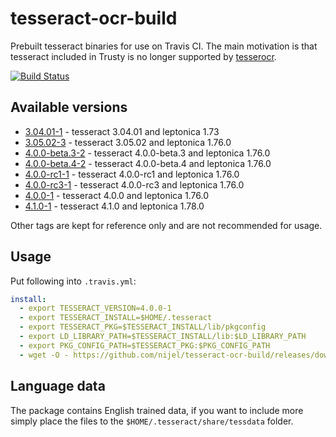 # tesseract-ocr-build

Prebuilt tesseract binaries for use on Travis CI. The main motivation is that
tesseract included in Trusty is no longer supported by
[tesserocr](https://pypi.org/project/tesserocr/).

[![Build Status](https://travis-ci.com/nijel/tesseract-ocr-build.svg?branch=master)](https://travis-ci.com/nijel/tesseract-ocr-build)

## Available versions

* [3.04.01-1](https://github.com/nijel/tesseract-ocr-build/releases/download/3.04.01-1/tesseract.tar.xz) - tesseract 3.04.01 and leptonica 1.73
* [3.05.02-3](https://github.com/nijel/tesseract-ocr-build/releases/download/3.05.02-3/tesseract.tar.xz) - tesseract 3.05.02 and leptonica 1.76.0
* [4.0.0-beta.3-2](https://github.com/nijel/tesseract-ocr-build/releases/download/4.0.0-beta.3-2/tesseract.tar.xz) - tesseract 4.0.0-beta.3 and leptonica 1.76.0
* [4.0.0-beta.4-2](https://github.com/nijel/tesseract-ocr-build/releases/download/4.0.0-beta.4-2/tesseract.tar.xz) - tesseract 4.0.0-beta.4 and leptonica 1.76.0
* [4.0.0-rc1-1](https://github.com/nijel/tesseract-ocr-build/releases/download/4.0.0-rc1-1/tesseract.tar.xz) - tesseract 4.0.0-rc1 and leptonica 1.76.0
* [4.0.0-rc3-1](https://github.com/nijel/tesseract-ocr-build/releases/download/4.0.0-rc3-1/tesseract.tar.xz) - tesseract 4.0.0-rc3 and leptonica 1.76.0
* [4.0.0-1](https://github.com/nijel/tesseract-ocr-build/releases/download/4.0.0-1/tesseract.tar.xz) - tesseract 4.0.0 and leptonica 1.76.0
* [4.1.0-1](https://github.com/nijel/tesseract-ocr-build/releases/download/4.1.0-1/tesseract.tar.xz) - tesseract 4.1.0 and leptonica 1.78.0

Other tags are kept for reference only and are not recommended for usage.

## Usage

Put following into `.travis.yml`:

```yaml
install:
  - export TESSERACT_VERSION=4.0.0-1
  - export TESSERACT_INSTALL=$HOME/.tesseract
  - export TESSERACT_PKG=$TESSERACT_INSTALL/lib/pkgconfig
  - export LD_LIBRARY_PATH=$TESSERACT_INSTALL/lib:$LD_LIBRARY_PATH
  - export PKG_CONFIG_PATH=$TESSERACT_PKG:$PKG_CONFIG_PATH
  - wget -O - https://github.com/nijel/tesseract-ocr-build/releases/download/$TESSERACT_VERSION/tesseract.tar.xz | tar -C $HOME -xJf -
```

## Language data

The package contains English trained data, if you want to include more simply
place the files to the `$HOME/.tesseract/share/tessdata` folder.
